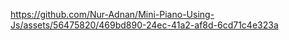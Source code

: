 https://github.com/Nur-Adnan/Mini-Piano-Using-Js/assets/56475820/469bd890-24ec-41a2-af8d-6cd71c4e323a

